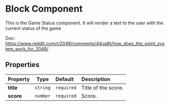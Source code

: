# Block Component

This is the Game Status component. It will render a text to the user with the current status of the game

Doc: https://www.reddit.com/r/2048/comments/44va8t/how_does_the_point_system_work_for_2048/

## Properties

| Property  | Type     | Default    | Description |
| :-------- | -------- | :--------- | :---------- |
| **title** | `string` | `required` | Title of the score.      |
| **score** | `number` | `required` | Score.      |
